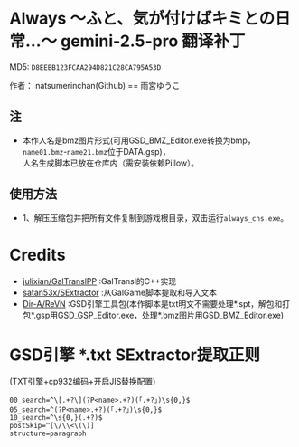 # Always ～ふと、気が付けばキミとの日常…～ gemini-2.5-pro 翻译补丁

MD5: `D8EEBB123FCAA294D821C28CA795A53D`

作者： natsumerinchan(Github) == 雨宮ゆうこ

## 注
- 本作人名是bmz图片形式(可用GSD_BMZ_Editor.exe转换为bmp，`name01.bmz`-`name21.bmz`位于DATA.gsp)，<br>
人名生成脚本已放在仓库内（需安装依赖Pillow）。

## 使用方法
- 1、解压压缩包并把所有文件复制到游戏根目录，双击运行`always_chs.exe`。

# Credits

- [julixian/GalTranslPP](https://github.com/julixian/GalTranslPP.git) :GalTransl的C++实现
- [satan53x/SExtractor](https://github.com/satan53x/SExtractor.git) :从GalGame脚本提取和导入文本
- [Dir-A/ReVN](https://github.com/Dir-A/ReVN.git) :GSD引擎工具包(本作脚本是txt明文不需要处理*.spt，解包和打包*.gsp用GSD_GSP_Editor.exe，处理*.bmz图片用GSD_BMZ_Editor.exe)

# GSD引擎 *.txt SExtractor提取正则
(TXT引擎+cp932编码+开启JIS替换配置)
```
00_search=^\[.+?\](?P<name>.+?)(「.+?」)\s{0,}$
05_search=^(?P<name>.+?)(「.+?」)\s{0,}$
10_search=^\s{0,}(.+?)$
postSkip=^[\/\\<\(\)]
structure=paragraph
```

